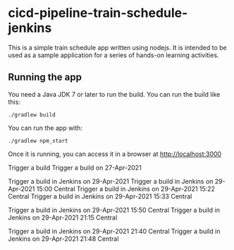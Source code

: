 # cicd-pipeline-train-schedule-jenkins

This is a simple train schedule app written using nodejs. It is intended to be used as a sample application for a series of hands-on learning activities.

## Running the app

You need a Java JDK 7 or later to run the build. You can run the build like this:

    ./gradlew build

You can run the app with:

    ./gradlew npm_start

Once it is running, you can access it in a browser at [http://localhost:3000](http://localhost:3000)

Trigger a build 
Trigger a build on 27-Apr-2021

Trigger a build in Jenkins on 29-Apr-2021
Trigger a build in Jenkins on 29-Apr-2021 15:00 Central
Trigger a build in Jenkins on 29-Apr-2021 15:22 Central
Trigger a build in Jenkins on 29-Apr-2021 15:33 Central

Trigger a build in Jenkins on 29-Apr-2021 15:50 Central
Trigger a build in Jenkins on 29-Apr-2021 21:15 Central

Trigger a build in Jenkins on 29-Apr-2021 21:40 Central
Trigger a build in Jenkins on 29-Apr-2021 21:48 Central

